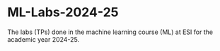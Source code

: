 # ML-Labs-2024-25
The labs (TPs) done in the machine learning course (ML) at ESI for the academic year 2024-25.
